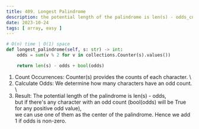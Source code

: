 ```yaml
---
title: 409. Longest Palindrome
description: the potential length of the palindrome is len(s) - odds_cnt + bool(odds_cnt)
date: 2023-10-24
tags: [ array, easy ] 
---
```


```python
# O(n) time | O(1) space
def longest_palindrome(self, s: str) -> int:
    odds = sum(v % 2 for v in collections.Counter(s).values())

    return len(s) - odds + bool(odds)
```

1) Count Occurrences: Counter(s) provides the counts of each character. \
2) Calculate Odds: We determine how many characters have an odd count. \
3) Result: The potential length of the palindrome is len(s) - odds, \
but if there's any character with an odd count (bool(odds) will be True for any positive odd value), \
we can use one of them as the center of the palindrome. Hence we add 1 if odds is non-zero.
